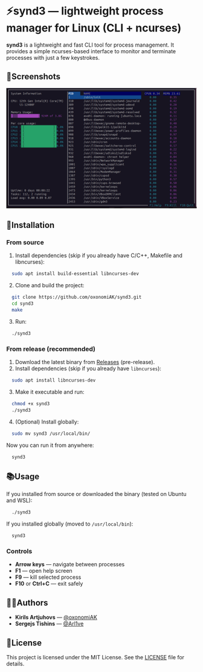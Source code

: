 
# ⚡synd3 — lightweight process manager for Linux (CLI + ncurses)

**synd3** is a lightweight and fast CLI tool for process management. It provides a simple ncurses-based interface to monitor and terminate processes with just a few keystrokes.




## 📸Screenshots

![App Screenshot](https://github.com/oxonomiAK/synd3/blob/main/assets/images/Screenshot.png)


## 🚀Installation

### From source

1. Install dependencies (skip if you already have C/C++, Makefile and libncurses):

```bash  
  sudo apt install build-essential libncurses-dev
```
2. Clone and build the project:

```bash
  git clone https://github.com/oxonomiAK/synd3.git
  cd synd3
  make
```
3. Run:

```bash
  ./synd3
```

### From release (recommended)

1. Download the latest binary from [Releases](https://github.com/oxonomiAK/synd3/releases) (pre-release).
2. Install dependencies (skip if you already have `libncurses`):

```bash
  sudo apt install libncurses-dev
```
3. Make it executable and run:

```bash
  chmod +x synd3
  ./synd3
```

4. (Optional) Install globally:

```bash
  sudo mv synd3 /usr/local/bin/
```
Now you can run it from anywhere:

```bash
  synd3
```
    
## 📚Usage

If you installed from source or downloaded the binary (tested on Ubuntu and WSL):

```bash
  ./synd3
```
If you installed globally (moved to `/usr/local/bin`):

```bash
  synd3
```

### Controls
- **Arrow keys** — navigate between processes
- **F1** — open help screen
- **F9** — kill selected process
- **F10** or **Ctrl+C** — exit safely

## 👨‍💻Authors

- **Kirils Artjuhovs** — [@oxonomiAK](https://github.com/oxonomiAK)
- **Sergejs Tishins** — [@Arl1ve](https://github.com/Arl1ve)


## 📄License

This project is licensed under the MIT License. See the [LICENSE](https://github.com/oxonomiAK/synd3/blob/main/LICENSE) file for details.


